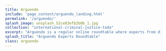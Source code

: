 ```yaml
---
title: Arguendo
include: 'page_content/arguendo_landing.html'
permalink: '/arguendo/'
splash_image: unsplash_52ce83efb2b0b_1.jpg
collection: "international-criminal-justice-toda"
excerpt: "Arguendo is a regular online roundtable where experts from different perspectives discuss and debate a pressing issue in the field of international criminal justice."
splash_title: "Arguendo Experts Roundtable"
class: arguendo
---
```

